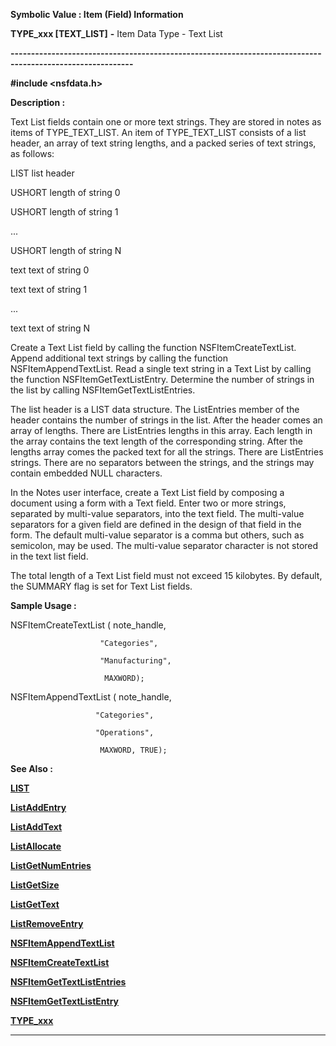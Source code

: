 




<!--
 /\* Font Definitions \*/
 @font-face
 {font-family:Courier;
 panose-1:2 7 4 9 2 2 5 2 4 4;}
@font-face
 {font-family:"Tms Rmn";
 panose-1:2 2 6 3 4 5 5 2 3 4;}
@font-face
 {font-family:Helv;
 panose-1:2 11 6 4 2 2 2 3 2 4;}
@font-face
 {font-family:"Cambria Math";
 panose-1:2 4 5 3 5 4 6 3 2 4;}
 /\* Style Definitions \*/
 p.MsoNormal, li.MsoNormal, div.MsoNormal
 {margin-top:0cm;
 margin-right:0cm;
 margin-bottom:8.0pt;
 margin-left:0cm;
 line-height:107%;
 font-size:11.0pt;
 font-family:"Calibri",sans-serif;}
.MsoChpDefault
 {font-size:11.0pt;}
.MsoPapDefault
 {margin-bottom:8.0pt;
 line-height:107%;}
 /\* Page Definitions \*/
 @page WordSection1
 {size:612.0pt 792.0pt;
 margin:72.0pt 72.0pt 72.0pt 72.0pt;}
div.WordSection1
 {page:WordSection1;}
-->




 


**Symbolic Value : Item (Field)
Information**



**TYPE\_xxx [TEXT\_LIST]** **-** Item Data
Type - Text List


**----------------------------------------------------------------------------------------------------------**



**#include <nsfdata.h>**



**Description :**



Text List
fields contain one or more text strings. They are stored in notes as items of
TYPE\_TEXT\_LIST.  An item of TYPE\_TEXT\_LIST consists of a list header, an array
of text string lengths, and a packed series of text strings, as follows:  

LIST         list header  

USHORT       length of string 0  

USHORT       length of string 1  

...            

USHORT       length of string N  

text         text of string 0  

text         text of string 1  

...  

text         text of string N  

Create a Text List field by calling the function NSFItemCreateTextList. Append
additional text strings by calling the function NSFItemAppendTextList. Read a
single text string in a Text List by calling the function
NSFItemGetTextListEntry. Determine the number of strings in the list by calling
NSFItemGetTextListEntries.  

  

The list header is a LIST data structure. The ListEntries member of the header
contains the number of strings in the list. After the header comes an array of
lengths. There are ListEntries lengths in this array. Each length in the array
contains the text length of the corresponding string. After the lengths array
comes the packed text for all the strings. There are ListEntries strings. There
are no separators between the strings, and the strings may contain embedded
NULL characters.   

  

 In the Notes user interface, create a Text List field by composing a document
using a form with a Text field. Enter two or more strings, separated by
multi-value separators, into the text field. The multi-value separators for a
given field are defined in the design of that field in the form. The default
multi-value separator is a comma but others, such as semicolon, may be used.
The multi-value separator character is not stored in the text list field.  

  

The total length of a Text List field must not exceed 15 kilobytes. By default,
the SUMMARY flag is set for Text List fields.


 **Sample Usage :**


NSFItemCreateTextList (
note\_handle,  

                        "Categories",  

                        "Manufacturing",  

                         MAXWORD);  

  

NSFItemAppendTextList ( note\_handle,   

                       "Categories",  

                       "Operations",   

                        MAXWORD, TRUE);


 **See Also :**


**[LIST](LIST.md)**


**[ListAddEntry](ListAddEntry.md)**


**[ListAddText](ListAddText.md)**


**[ListAllocate](ListAllocate.md)**


**[ListGetNumEntries](ListGetNumEntries.md)**


**[ListGetSize](ListGetSize.md)**


**[ListGetText](ListGetText.md)**


**[ListRemoveEntry](ListRemoveEntry.md)**


**[NSFItemAppendTextList](NSFItemAppendTextList.md)**


**[NSFItemCreateTextList](NSFItemCreateTextList.md)**


**[NSFItemGetTextListEntries](NSFItemGetTextListEntries.md)**


**[NSFItemGetTextListEntry](NSFItemGetTextListEntry.md)**


**[TYPE\_xxx](notes:///8525872100478C66/61FD4E9848264AD28525620B006BA8BD/002100600028002B85255E2D0079321C)**



----------------------------------------------------------------------------------------------------------


 





